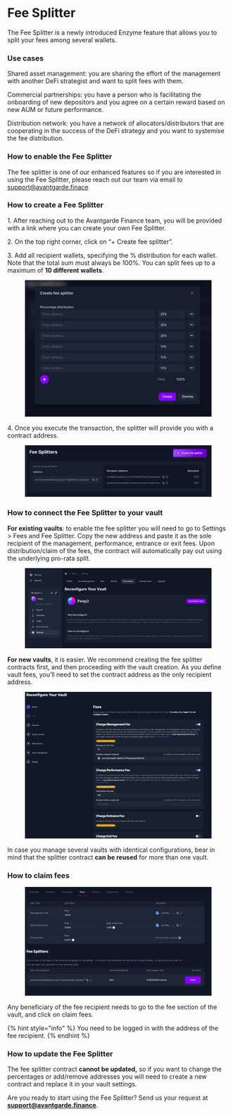 # Fee Splitter

The Fee Splitter is a newly introduced Enzyme feature that allows you to split your fees among several wallets.&#x20;

### Use cases

Shared asset management: you are sharing the effort of the management with another DeFi strategist and want to split fees with them.

Commercial partnerships: you have a person who is facilitating the onboarding of new depositors and you agree on a certain reward based on new AUM or future performance.

Distribution network: you have a network of allocators/distributors that are cooperating in the success of the DeFi strategy and you want to systemise the fee distribution.

### How to enable the Fee Splitter

The fee splitter is one of our enhanced features so if you are interested in using the Fee Splitter, please reach out our team via email to support@avantgarde.finace

### How to create a Fee Splitter

1\. After reaching out to the Avantgarde Finance team, you will be provided with a link where you can create your own Fee Splitter.

2\. On the top right corner, click on “+ Create fee splitter”.

3\. Add all recipient wallets, specifying the % distribution for each wallet. Note that the total sum must always be 100%. You can split fees up to a maximum of **10 different wallets**.

<figure><img src="../.gitbook/assets/1.png" alt=""><figcaption></figcaption></figure>

4\. Once you execute the transaction, the splitter will provide you with a contract address.

<figure><img src="../.gitbook/assets/2.png" alt=""><figcaption></figcaption></figure>

### How to connect the Fee Splitter to your vault

**For existing vaults**: to enable the fee splitter you will need to go to Settings > Fees and Fee Splitter. Copy the new address and paste it as the sole recipient of the management, performance, entrance or exit fees. Upon distribution/claim of the fees, the contract will automatically pay out using the underlying pro-rata split.

<figure><img src="../.gitbook/assets/3.png" alt=""><figcaption></figcaption></figure>

**For new vaults**, it is easier. We recommend creating the fee splitter contracts first, and then proceeding with the vault creation. As you define vault fees, you’ll need to set the contract address as the only recipient address.

<figure><img src="../.gitbook/assets/image (7) (1).png" alt=""><figcaption></figcaption></figure>

In case you manage several vaults with identical configurations, bear in mind that the splitter contract **can be reused** for more than one vault.

### How to claim fees

<figure><img src="../.gitbook/assets/fee_splitter.png" alt=""><figcaption></figcaption></figure>

Any beneficiary of the fee recipient needs to go to the fee section of the vault, and click on claim fees.&#x20;

{% hint style="info" %}
You need to be logged in with the address of the fee recipient.&#x20;
{% endhint %}

### **How to update the Fee Splitter**

The fee splitter contract **cannot be updated,** so if you want to change the percentages or add/remove addresses you will need to create a new contract and replace it in your vault settings.

Are you ready to start using the Fee Splitter? Send us your request at **support@avantgarde.finance**.
